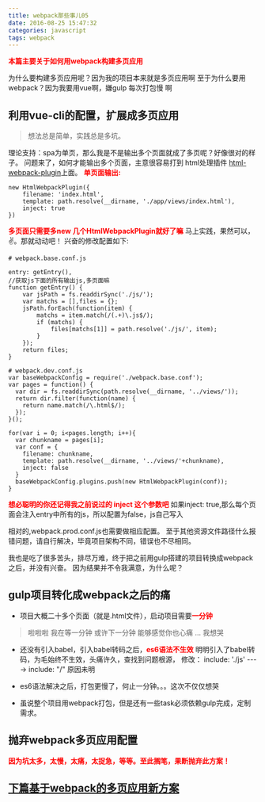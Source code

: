 ```yaml
---
title: webpack那些事儿05
date: 2016-08-25 15:47:32
categories: javascript
tags: webpack
---
```

<b style="color: red;">本篇主要关于如何用webpack构建多页应用</b>
<!--more-->

为什么要构建多页应用呢？因为我的项目本来就是多页应用啊
至于为什么要用webpack？因为我要用vue啊，嫌gulp 每次打包慢 啊

## 利用vue-cli的配置，扩展成多页应用
> 想法总是简单，实践总是多坑。

理论支持：spa为单页，那么我是不是输出多个页面就成了多页呢？好像很对的样子。
问题来了，如何才能输出多个页面，主意很容易打到 html处理插件 [html-webpack-plugin](https://www.npmjs.com/package/html-webpack-plugin)上面。
<b style="color: red;">单页面输出:</b>
```
new HtmlWebpackPlugin({
    filename: 'index.html',
    template: path.resolve(__dirname, './app/views/index.html'),
    inject: true
})
```
<b style="color: red;">多页面只需要多new 几个HtmlWebpackPlugin就好了嘛</b>
马上实践，果然可以，✌️。那就动动吧！
兴奋的修改配置如下:
```
# webpack.base.conf.js

entry: getEntry(),
//获取js下面的所有输出js,多页面嘛
function getEntry() {
	var jsPath = fs.readdirSync('./js/');
	var matchs = [],files = {};
	jsPath.forEach(function(item) {
		matchs = item.match(/(.+)\.js$/);
		if (matchs) {
			files[matchs[1]] = path.resolve('./js/', item);
		}
	});
	return files;
}
```

```
# webpack.dev.conf.js
var baseWebpackConfig = require('./webpack.base.conf');
var pages = function() {
  var dir = fs.readdirSync(path.resolve(__dirname, '../views/'));
  return dir.filter(function(name) {
    return name.match(/\.html$/);
  });
}();

for(var i = 0; i<pages.length; i++){
  var chunkname = pages[i];
  var conf = {
    filename: chunkname,
    template: path.resolve(__dirname, '../views/'+chunkname),
    inject: false
  }
  baseWebpackConfig.plugins.push(new HtmlWebpackPlugin(conf));
}
```
<b style="color: red;">想必聪明的你还记得我之前说过的 inject 这个参数吧</b>
如果inject: true,那么每个页面会注入entry中所有的js，所以配置为false，js自己写入

相对的,webpack.prod.conf.js也需要做相应配置。
至于其他资源文件路径什么报错问题，请自行解决，毕竟项目架构不同，错误也不尽相同。

我也是吃了很多苦头，排尽万难，终于把之前用gulp搭建的项目转换成webpack之后，并没有兴奋。
因为结果并不令我满意，为什么呢？
## gulp项目转化成webpack之后的痛

- 项目大概二十多个页面（就是.html文件），启动项目需要<b style="color: red;">一分钟</b>
 > 啦啦啦
   我在等一分钟
   或许下一分钟
   能够感觉你也心痛
   ...
   我想哭
- 还没有引入babel，引入babel转码之后，<b style="color: red;">es6语法不生效</b>
  明明引入了babel转码，为毛始终不生效，头痛许久，查找到问题根源，
  修改： include: './js' ----> include: "/"
  原因未明
- es6语法解决之后，打包更慢了，何止一分钟。。。这次不仅仅想哭

- 虽说整个项目用webpack打包，但是还有一些task必须依赖gulp完成，定制需求。

## 抛弃webpack多页应用配置
<b style="color: red;">因为坑太多，太慢，太痛，太捉急，等等。至此搁笔，果断抛弃此方案！</b>

## [下篇基于webpack的多页应用新方案](http://donglegend.com/2016/08/25/webpack%E9%82%A3%E4%BA%9B%E4%BA%8B%E5%84%BF06/)




